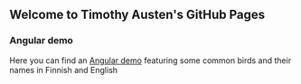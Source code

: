 ## Welcome to Timothy Austen's GitHub Pages

### Angular demo

Here you can find an [Angular demo](https://github.com/timothyausten/angular-birds)  featuring some common birds and their names in Finnish and English

